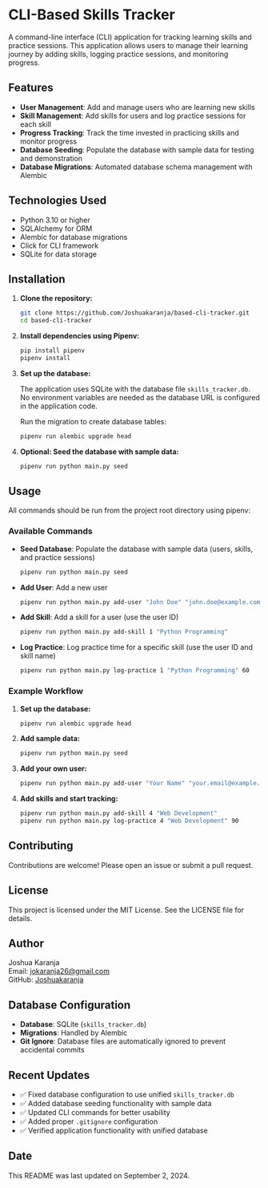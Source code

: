 # CLI-Based Skills Tracker

A command-line interface (CLI) application for tracking learning skills and practice sessions. This application allows users to manage their learning journey by adding skills, logging practice sessions, and monitoring progress.

## Features

- **User Management**: Add and manage users who are learning new skills
- **Skill Management**: Add skills for users and log practice sessions for each skill
- **Progress Tracking**: Track the time invested in practicing skills and monitor progress
- **Database Seeding**: Populate the database with sample data for testing and demonstration
- **Database Migrations**: Automated database schema management with Alembic

## Technologies Used

- Python 3.10 or higher
- SQLAlchemy for ORM
- Alembic for database migrations
- Click for CLI framework
- SQLite for data storage

## Installation

1. **Clone the repository:**

    ```bash
    git clone https://github.com/Joshuakaranja/based-cli-tracker.git
    cd based-cli-tracker
    ```

2. **Install dependencies using Pipenv:**

    ```bash
    pip install pipenv
    pipenv install
    ```

3. **Set up the database:**

    The application uses SQLite with the database file `skills_tracker.db`. No environment variables are needed as the database URL is configured in the application code.

    Run the migration to create database tables:

    ```bash
    pipenv run alembic upgrade head
    ```

4. **Optional: Seed the database with sample data:**

    ```bash
    pipenv run python main.py seed
    ```

## Usage

All commands should be run from the project root directory using pipenv:

### Available Commands

- **Seed Database**: Populate the database with sample data (users, skills, and practice sessions)

  ```bash
  pipenv run python main.py seed
  ```

- **Add User**: Add a new user

  ```bash
  pipenv run python main.py add-user "John Doe" "john.doe@example.com"
  ```

- **Add Skill**: Add a skill for a user (use the user ID)

  ```bash
  pipenv run python main.py add-skill 1 "Python Programming"
  ```

- **Log Practice**: Log practice time for a specific skill (use the user ID and skill name)

  ```bash
  pipenv run python main.py log-practice 1 "Python Programming" 60
  ```

### Example Workflow

1. **Set up the database:**
   ```bash
   pipenv run alembic upgrade head
   ```

2. **Add sample data:**
   ```bash
   pipenv run python main.py seed
   ```

3. **Add your own user:**
   ```bash
   pipenv run python main.py add-user "Your Name" "your.email@example.com"
   ```

4. **Add skills and start tracking:**
   ```bash
   pipenv run python main.py add-skill 4 "Web Development"
   pipenv run python main.py log-practice 4 "Web Development" 90
   ```

## Contributing

Contributions are welcome! Please open an issue or submit a pull request.

## License

This project is licensed under the MIT License. See the LICENSE file for details.

## Author

Joshua Karanja  
Email: [jokaranja26@gmail.com](mailto:jokaranja26@gmail.com)  
GitHub: [Joshuakaranja](https://github.com/Joshuakaranja/based-cli-tracker)  

## Database Configuration

- **Database**: SQLite (`skills_tracker.db`)
- **Migrations**: Handled by Alembic
- **Git Ignore**: Database files are automatically ignored to prevent accidental commits

## Recent Updates

- ✅ Fixed database configuration to use unified `skills_tracker.db`
- ✅ Added database seeding functionality with sample data
- ✅ Updated CLI commands for better usability
- ✅ Added proper `.gitignore` configuration
- ✅ Verified application functionality with unified database

## Date

This README was last updated on September 2, 2024.